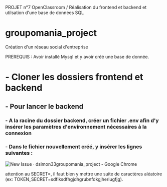 PROJET n°7 OpenClassroom / Réalisation du frontend et backend et utilsation d'une base de données SQL

# groupomania_project
Création d'un réseau social d'entreprise

PREREQUIS : Avoir installé Mysql et y avoir créé une base de donnée.


# - Cloner les dossiers frontend et backend

## - Pour lancer le backend

### - A la racine du dossier backend, créer un fichier .env afin d'y insérer les paramètres d'environnement nécessaires à la connexion

### - Dans le fichier nouvellement créé, y insérer les lignes suivantes :

![New Issue · dsimon33groupomania_project - Google Chrome](https://user-images.githubusercontent.com/76514993/130363957-e0831bf5-f920-4e53-b86b-693a20e67920.jpg)

attention au SECRET=, il faut bien y mettre une suite de caractères aléatoire (ex: TOKEN_SECRET=sdflksdfhgjdhgrubnfdkgjheriugfjg).

